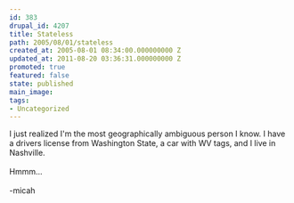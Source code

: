 ```yaml
---
id: 383
drupal_id: 4207
title: Stateless
path: 2005/08/01/stateless
created_at: 2005-08-01 08:34:00.000000000 Z
updated_at: 2011-08-20 03:36:31.000000000 Z
promoted: true
featured: false
state: published
main_image: 
tags:
- Uncategorized
---
```

I just realized I'm the most geographically ambiguous person I know. I have a drivers license from Washington State, a car with WV tags, and I live in Nashville.<br /><br />Hmmm...<br /><br />-micah
